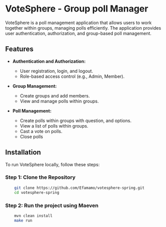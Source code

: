# VoteSphere - Group poll Manager

VoteSphere is a poll management application that allows users to work together within groups, managing polls efficiently. The application provides user authentication, authorization, and group-based poll management.

## Features

- **Authentication and Authorization:**

  - User registration, login, and logout.
  - Role-based access control (e.g., Admin, Member).

- **Group Management:**

  - Create groups and add members.
  - View and manage polls within groups.

- **Poll Management:**

  - Create polls within groups with question, and options.
  - View a list of polls within groups.
  - Cast a vote on polls.
  - Close polls

## Installation

To run VoteSphere locally, follow these steps:

### Step 1: Clone the Repository

```bash
    git clone https://github.com/Efamamo/votesphere-spring.git
    cd votesphere-spring
```

### Step 2: Run the project using Maeven

```bash
    mvn clean install
    make run

```
